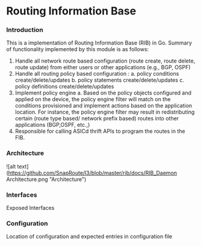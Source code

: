 # Routing Information Base

### Introduction
This is a implementation of Routing Information Base (RIB) in Go.
Summary of functionality implemented by this module is as follows:
1. Handle all network route based configuration (route create, route delete, route update) from either users or other applications (e.g., BGP, OSPF)
2. Handle all routing policy based configuration :
   a. policy conditions create/delete/updates
   b. policy statements create/delete/updates
   c. policy definitions create/delete/updates
3. Implement policy engine 
   a. Based on the policy objects configured and applied on the device, the policy engine filter will match on the conditions provisioned and implement actions based on the application location. 
For instance, the policy engine filter may result in redistributing certain (route type based/ network prefix based) routes into other applications (BGP,OSPF, etc.,)
4. Responsible for calling ASICd thrift APIs to program the routes in the FIB.

### Architecture
![alt text](https://github.com/SnapRoute/l3/blob/master/rib/docs/RIB_Daemon Architecture.png "Architecture")

### Interfaces
Exposed Interfaces

### Configuration
Location of configuration and expected entries in configuration file